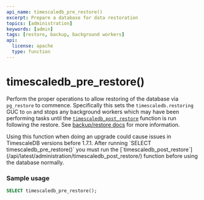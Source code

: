```yaml
---
api_name: timescaledb_pre_restore()
excerpt: Prepare a database for data restoration
topics: [administration]
keywords: [admin]
tags: [restore, backup, background workers]
api:
  license: apache
  type: function
---
```


# timescaledb_pre_restore()

Perform the proper operations to allow restoring of the database via `pg_restore` to commence.
Specifically this sets the `timescaledb.restoring` GUC to `on` and stops any
background workers which may have been performing tasks until the [`timescaledb_post_restore`][timescaledb_post_restore]
function is run following the restore. See [backup/restore docs][backup-restore] for more information.

<highlight type="warning">
 Using this function when doing an upgrade could cause issues in TimescaleDB
 versions before 1.7.1.

</highlight>

<highlight type="warning">
 After running `SELECT timescaledb_pre_restore()` you must run the
  [`timescaledb_post_restore`](/api/latest/administration/timescaledb_post_restore/) function before using
  the database normally.

</highlight>

### Sample usage  

```sql
SELECT timescaledb_pre_restore();
```

[backup-restore]: /timescaledb/:currentVersion:/how-to-guides/backup-and-restore/pg-dump-and-restore/
[timescaledb_post_restore]: /api/:currentVersion:/administration/timescaledb_post_restore/
